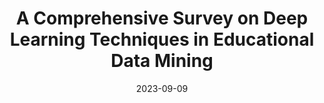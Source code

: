 ---
title: "A Comprehensive Survey on Deep Learning Techniques in Educational Data Mining"
collection: publications
category: manuscripts
permalink: /publication/2023-09-09-paper-title-number-1
#excerpt: 'This paper is about the number 1. The number 2 is left for future work.'
date: 2023-09-09
venue: 'Arxiv'
#slidesurl: 'http://academicpages.github.io/files/slides1.pdf'
paperurl: 'https://arxiv.org/abs/2309.04761'
# citation: 'Lin, Y., Chen, H., Xia, W., Lin, F., Wang, Z., & Liu, Y. (2023). A comprehensive survey on deep learning techniques in educational data mining. arXiv preprint arXiv:2309.04761.'
---